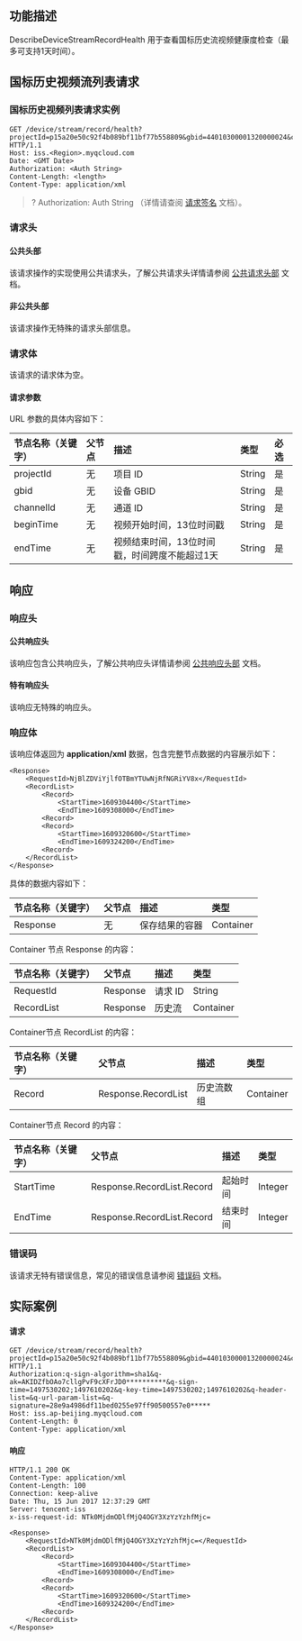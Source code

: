 ## 功能描述
DescribeDeviceStreamRecordHealth  用于查看国标历史流视频健康度检查（最多可支持1天时间）。

## 国标历史视频流列表请求

### 国标历史视频列表请求实例

```shell
GET /device/stream/record/health?projectId=p15a20e50c92f4b089bf11bf77b558809&gbid=44010300001320000024&channelId=34020000001310000001&beginTime=1609257600000&endTime=1609343999000 HTTP/1.1
Host: iss.<Region>.myqcloud.com
Date: <GMT Date>
Authorization: <Auth String>
Content-Length: <length>
Content-Type: application/xml

```

>? Authorization: Auth String （详情请查阅 [请求签名](https://cloud.tencent.com/document/product/436/7778) 文档）。
>

### 请求头

#### 公共头部
该请求操作的实现使用公共请求头，了解公共请求头详情请参阅 [公共请求头部](https://cloud.tencent.com/document/product/460/42865) 文档。

#### 非公共头部
该请求操作无特殊的请求头部信息。

### 请求体
该请求的请求体为空。

#### 请求参数

URL 参数的具体内容如下：

|节点名称（关键字）|父节点     |描述                      | 类型 | 必选  |
|:---            |:--        |:--                      | :-- | :--  |
| projectId      | 无        | 项目 ID                   | String | 是 |
| gbid           | 无        | 设备 GBID                 | String | 是 |
| channelId      | 无        | 通道 ID                   | String | 是 |
| beginTime      | 无        | 视频开始时间，13位时间戳       | String | 是 |
| endTime        | 无        | 视频结束时间，13位时间戳，时间跨度不能超过1天   | String | 是 |

## 响应
### 响应头

#### 公共响应头
该响应包含公共响应头，了解公共响应头详情请参阅 [公共响应头部](https://cloud.tencent.com/document/product/460/42866) 文档。

#### 特有响应头
该响应无特殊的响应头。

### 响应体
该响应体返回为 **application/xml** 数据，包含完整节点数据的内容展示如下：

``` shell
<Response>
    <RequestId>NjBlZDViYjlfOTBmYTUwNjRfNGRiYV8x</RequestId>
    <RecordList>
        <Record>
            <StartTime>1609304400</StartTime>
            <EndTime>1609308000</EndTime>
        <Record>
        <Record>
            <StartTime>1609320600</StartTime>
            <EndTime>1609324200</EndTime>
        <Record>
    </RecordList>
</Response>
```

具体的数据内容如下：

| 节点名称（关键字） | 父节点 | 描述           | 类型      |
| :----------------- | :----- | :------------- | :-------- |
| Response           | 无     | 保存结果的容器 | Container |

Container 节点 Response 的内容：

| 节点名称（关键字） | 父节点   | 描述                | 类型   |
| :----------------- | :------- | :------------------ | :----- |
| RequestId          | Response | 请求 ID              | String |
| RecordList         | Response | 历史流              | Container |

Container节点 RecordList 的内容：

| 节点名称（关键字） | 父节点   | 描述                | 类型   |
| :----------------- | :------- | :------------------ | :----- |
| Record            | Response.RecordList | 历史流数组   | Container |

Container节点 Record 的内容：

| 节点名称（关键字） | 父节点   | 描述                | 类型   |
| :----------------- | :------- | :------------------ | :----- |
| StartTime          | Response.RecordList.Record | 起始时间             | Integer |
| EndTime            | Response.RecordList.Record | 结束时间             | Integer |

### 错误码

该请求无特有错误信息，常见的错误信息请参阅 [错误码](https://cloud.tencent.com/document/product/460/42867) 文档。

## 实际案例

#### 请求


```shell
GET /device/stream/record/health?projectId=p15a20e50c92f4b089bf11bf77b558809&gbid=44010300001320000024&channelId=34020000001310000001&beginTime=1609257600000&endTime=1609343999000 HTTP/1.1
Authorization:q-sign-algorithm=sha1&q-ak=AKIDZfbOAo7cllgPvF9cXFrJD0**********&q-sign-time=1497530202;1497610202&q-key-time=1497530202;1497610202&q-header-list=&q-url-param-list=&q-signature=28e9a4986df11bed0255e97ff90500557e0*****
Host: iss.ap-beijing.myqcloud.com
Content-Length: 0
Content-Type: application/xml

```

#### 响应

```shell
HTTP/1.1 200 OK
Content-Type: application/xml
Content-Length: 100
Connection: keep-alive
Date: Thu, 15 Jun 2017 12:37:29 GMT
Server: tencent-iss
x-iss-request-id: NTk0MjdmODlfMjQ4OGY3XzYzYzhfMjc=

<Response>
    <RequestId>NTk0MjdmODlfMjQ4OGY3XzYzYzhfMjc=</RequestId>
    <RecordList>
        <Record>
            <StartTime>1609304400</StartTime>
            <EndTime>1609308000</EndTime>
        <Record>
        <Record>
            <StartTime>1609320600</StartTime>
            <EndTime>1609324200</EndTime>
        <Record>
    </RecordList>
</Response>

```
